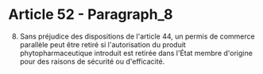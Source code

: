# Article 52 - Paragraph_8

8. Sans préjudice des dispositions de l'article 44, un permis de commerce parallèle peut être retiré si l'autorisation du produit phytopharmaceutique introduit est retirée dans l'État membre d'origine pour des raisons de sécurité ou d'efficacité.
